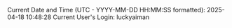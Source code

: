 Current Date and Time (UTC - YYYY-MM-DD HH:MM:SS formatted): 2025-04-18 10:48:28
Current User's Login: luckyaiman
